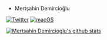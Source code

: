 - Mertşahin Demircioğlu 
<!---
Mertsahin-Demircioglu/Mertsahin-Demircioglu is a ✨ special ✨ 
--->
[![Twitter](https://badgen.net/badge/icon/twitter?icon=twitter&label)](https://twitter.com/mertsahind)
[![macOS](https://svgshare.com/i/ZjP.svg)](https://www.linkedin.com/in/mertşahin-demircioğlu/)

[![Mertsahin Demircioglu's github stats](https://github-readme-stats.vercel.app/api?username=Mertsahin-Demircioglu&theme=highcontrast)](https://github.com/Mertsahin-Demircioglu/github-readme-stats)
